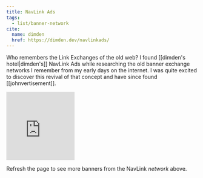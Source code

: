 ```yaml
---
title: NavLink Ads
tags:
  - list/banner-network
cite:
  name: dimden
  href: https://dimden.dev/navlinkads/
---
```


Who remembers the Link Exchanges of the old web? I found [[dimden's hotel|dimden's]] NavLink Ads while researching the old banner exchange networks I remember from my early days on the internet. I was quite excited to discover this revival of that concept and have since found [[johnvertisement]].

<iframe width="180" height="180" style="border:none" src="https://dimden.neocities.org/navlink/" name="neolink"></iframe>

Refresh the page to see more banners from the NavLink _network_ above.
